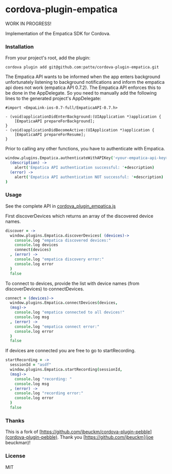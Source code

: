 cordova-plugin-empatica
=======================

WORK IN PROGRESS!

Implementation of the Empatica SDK for Cordova.

### Installation ###

From your project's root, add the plugin:

```cordova plugin add git@github.com:patte/cordova-plugin-empatica.git```

The Empatica API wants to be informed when the app enters background
unfortunately listening to background notifications and
inform the empatica api does not work (empatica API 0.7.2).
The Empatica API enforces this to be done in the AppDelegate.
So you need to manually add the following lines to the
generated project's AppDelegate:
``` 
#import <EmpaLink-ios-0.7-full/EmpaticaAPI-0.7.h>

- (void)applicationDidEnterBackground:(UIApplication *)application {
    [EmpaticaAPI prepareForBackground];
}
- (void)applicationDidBecomeActive:(UIApplication *)application {
    [EmpaticaAPI prepareForResume];
}
```

Prior to calling any other functions, you have to authenticate with Empatica.

```coffeescript
window.plugins.Empatica.authenticateWithAPIKey('<your-empatica-api-key>',
  (description) ->
    alert('Empatica API authentication successful: '+description)
  (error) -> 
    alert('Empatica API authentication NOT successful: '+description)
)
```

### Usage ###
See the complete API in [cordova_plugin_empatica.js](www/cordova_plugin_empatica.js)

First discoverDevices which returns an array of the discovered device names.
```coffeescript
discover = ->
  window.plugins.Empatica.discoverDevices( (devices)->
    console.log "empatica discovered devices:"
    console.log devices
    connect(devices)
  , (error) ->
    console.log "empatica discovery error:"
    console.log error
  )
  false
```

To connect to devices, provide the list with device names (from discoverDevices) to connectDevices.
```coffeescript
connect = (devices)->
  window.plugins.Empatica.connectDevices(devices,
  (msg)->
    console.log "empatica connected to all devices!"
    console.log msg
  , (error) ->
    console.log "empatica connect error:"
    console.log error
  )
  false

```

If devices are connected you are free to go to startRecording.
```coffeescript
startRecording = ->
  sessionId = "asdf"
  window.plugins.Empatica.startRecording(sessionId, 
  (msg)->
    console.log "recording: "
    console.log msg
  , (error) ->
    console.log "recording error:"
    console.log error
  )
  false
```

### Thanks ###
This is a fork of [https://github.com/jbeuckm/cordova-plugin-pebble](cordova-plugin-pebble). Thank you [https://github.com/jbeuckm](joe beuckman)!

### License ###
MIT

